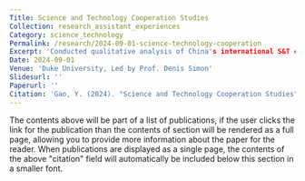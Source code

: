 ```yaml
---
Title: Science and Technology Cooperation Studies
Collection: research_assistant_experiences
Category: science_technology
Permalink: /research/2024-09-01-science-technology-cooperation
Excerpt: 'Conducted qualitative analysis of China's international S&T cooperation and developed a comprehensive evaluation framework based on historical and contextual factors.'
Date: 2024-09-01
Venue: 'Duke University, Led by Prof. Denis Simon'
Slidesurl: ''
Paperurl: ''
Citation: 'Gao, Y. (2024). "Science and Technology Cooperation Studies". Research Assistant Work, Duke University.'
---
```


The contents above will be part of a list of publications, if the user clicks the link for the publication than the contents of section will be rendered as a full page, allowing you to provide more information about the paper for the reader. When publications are displayed as a single page, the contents of the above "citation" field will automatically be included below this section in a smaller font.
